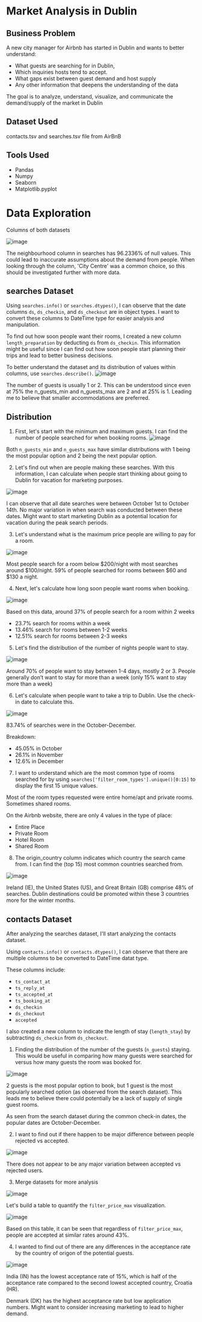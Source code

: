# Market Analysis in Dublin

## Business Problem
A new city manager for Airbnb has started in Dublin and wants to better understand:
- What guests are searching for in Dublin,
- Which inquiries hosts tend to accept.
- What gaps exist between guest demand and host supply
- Any other information that deepens the understanding of the data

The goal is to analyze, understand, visualize, and communicate the demand/supply of the market in Dublin

## Dataset Used
contacts.tsv and searches.tsv file from AirBnB

## Tools Used
- Pandas
- Numpy
- Seaborn
- Matplotlib.pyplot

# Data Exploration
Columns of both datasets

![image](https://user-images.githubusercontent.com/65124287/210721551-c67a3b3c-9cdf-4da0-b07d-388a9f5244f7.png)

The neighbourhood column in searches has 96.2336% of null values. This could lead to inaccurate assumptions about the demand from people. When looking through the column, 'City Centre' was a common choice, so this should be investigated further with more data.

## searches Dataset
Using `searches.info()` or `searches.dtypes()`, I can observe that the date columns `ds`, `ds_checkin`, and `ds_checkout` are in object types. I want to convert these columns to DateTime type for easier analysis and manipulation.

To find out how soon people want their rooms, I created a new column `length_preparation` by deducting `ds` from `ds_checkin`. This information might be useful since I can find out how soon people start planning their trips and lead to better business decisions. 


To better understand the dataset and its distribution of values within columns, use `searches.describe()`.
![image](https://user-images.githubusercontent.com/65124287/210722800-3fc9c538-e69d-4566-ba26-05d100873bab.png)

The number of guests is usually 1 or 2. This can be understood since even at 75% the n_guests_min and n_guests_max are 2 and at 25% is 1. Leading me to believe that smaller accommodations are preferred.

## Distribution
1) First, let's start with the minimum and maximum guests. I can find the number of people searched for when booking rooms.
![image](https://user-images.githubusercontent.com/65124287/210723112-20c9ab12-cde3-4aab-b222-3188e0b2666d.png)

Both `n_guests_min` and `n_guests_max` have similar distributions with 1 being the most popular option and 2 being the next popular option.

2) Let's find out when are people making these searches. With this information, I can calculate when people start thinking about going to Dublin for vacation for marketing purposes.

![image](https://user-images.githubusercontent.com/65124287/210723603-80c37611-375c-4364-80f5-e9a4fe1bb7b0.png)

I can observe that all date searches were between October 1st to October 14th. No major variation in when search was conducted between these dates.
Might want to start marketing Dublin as a potential location for vacation during the peak search periods.

3) Let's understand what is the maximum price people are willing to pay for a room.

![image](https://user-images.githubusercontent.com/65124287/210723770-94826821-3105-492e-82d4-eeff9b7f8ada.png)

Most people search for a room below $200/night with most searches around $100/night. 59% of people searched for rooms between $60 and $130 a night.

4) Next, let's calculate how long soon people want rooms when booking.

![image](https://user-images.githubusercontent.com/65124287/210725139-6b4d9df5-8e63-4bd9-97e8-a78435210774.png)

Based on this data, around 37% of people search for a room within 2 weeks
- 23.7% search for rooms within a week
- 13.46% search for rooms between 1-2 weeks
- 12.51% search for rooms between 2-3 weeks

5) Let's find the distribution of the number of nights people want to stay.

![image](https://user-images.githubusercontent.com/65124287/210726702-716b4787-ff4b-4889-94cb-ea126617b99c.png)

Around 70% of people want to stay between 1-4 days, mostly 2 or 3.
People generally don’t want to stay for more than a week (only 15% want to stay more than a week)

6) Let's calculate when people want to take a trip to Dublin. Use the check-in date to calculate this.

![image](https://user-images.githubusercontent.com/65124287/210726900-cb96395c-0148-455a-94be-01b35ba180e5.png)

83.74% of searches were in the October-December.

Breakdown:
- 45.05% in October
- 26.1% in November
- 12.6% in December

7) I want to understand which are the most common type of rooms searched for by using `searches['filter_room_types'].unique()[0:15]` to display the first 15 unique values.

Most of the room types requested were entire home/apt and private rooms. Sometimes shared rooms.

On the Airbnb website, there are only 4 values in the type of place:
- Entire Place
- Private Room
- Hotel Room
- Shared Room

8) The origin_country column  indicates which country the search came from. I can find the (top 15) most common countries searched from.

![image](https://user-images.githubusercontent.com/65124287/210728684-36934e75-f79e-4659-9d68-731e0a61de12.png)

Ireland (IE), the United States (US), and Great Britain (GB) comprise 48% of searches. Dublin destinations could be promoted within these 3 countries more for the winter months.

## contacts Dataset
After analyzing the searches dataset, I'll start analyzing the contacts dataset. 

Using `contacts.info()` or `contacts.dtypes()`, I can observe that there are multiple columns to be converted to DateTime datat type.

These columns include:
- `ts_contact_at`
- `ts_reply_at`
- `ts_accepted_at`
- `ts_booking_at`
- `ds_checkin`
- `ds_checkout`
- `accepted`

I also created a new column to indicate the length of stay (`length_stay`) by subtracting `ds_checkin` from `ds_checkout`.

1) Finding the distribution of the number of the guests (`n_guests`) staying.
This would be useful in comparing how many guests were searched for versus how many guests the room was booked for.

![image](https://user-images.githubusercontent.com/65124287/210736066-b3c3db51-8066-4e76-8ab0-d16e0009055c.png)

2 guests is the most popular option to book, but 1 guest is the most popularly searched option (as observed from the search dataset). This leads me to believe there could potentially be a lack of supply of single guest rooms.

As seen from the search dataset during the common check-in dates, the popular dates are October-December.

2) I want to find out if there happen to be major difference between people rejected vs accepted. 

![image](https://user-images.githubusercontent.com/65124287/210736620-f5e15f0f-1cbf-4fc0-99a9-0e7f9399095e.png)

There does not appear to be any major variation between accepted vs rejected users.

3) Merge datasets for more analysis

![image](https://user-images.githubusercontent.com/65124287/210736853-203925c8-fb1a-40f4-b6fd-7f952c08af0b.png)

Let's build a table to quantify the `filter_price_max` visualization.

![image](https://user-images.githubusercontent.com/65124287/210737148-8bcca2e7-3e1a-444b-9071-bdf741b83db4.png)

Based on this table, it can be seen that regardless of `filter_price_max`, people are accepted at similar rates around 43%.

4) I wanted to find out of there are any differences in the acceptance rate by the country of origon of the potential guests. 

![image](https://user-images.githubusercontent.com/65124287/210737706-1608bb98-3cf7-47dd-ba53-c3ca47c17d91.png)

India (IN) has the lowest acceptance rate of 15%, which is half of the acceptance rate compared to the second lowest accepted country, Croatia (HR).

Denmark (DK) has the highest acceptance rate but low application numbers. Might want to consider increasing marketing to lead to higher demand.
